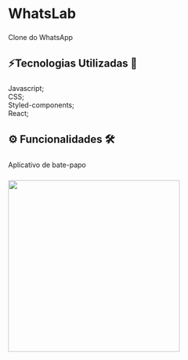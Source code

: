 <h1 align="left">WhatsLab</h1>

###

<p align="left">Clone do WhatsApp</p>

###

<h2 align="left">⚡Tecnologias Utilizadas 💾</h2>

###

<p align="left">Javascript;<br>CSS;<br>Styled-components;<br>React;</p>

###

<h2 align="left">⚙️ Funcionalidades 🛠️</h2>

###

<p align="left">Aplicativo de bate-papo</p>

###

<div align="left">
  <img height="350" src="https://files.fm/f/qr22t6eyn"  />
</div>

###
